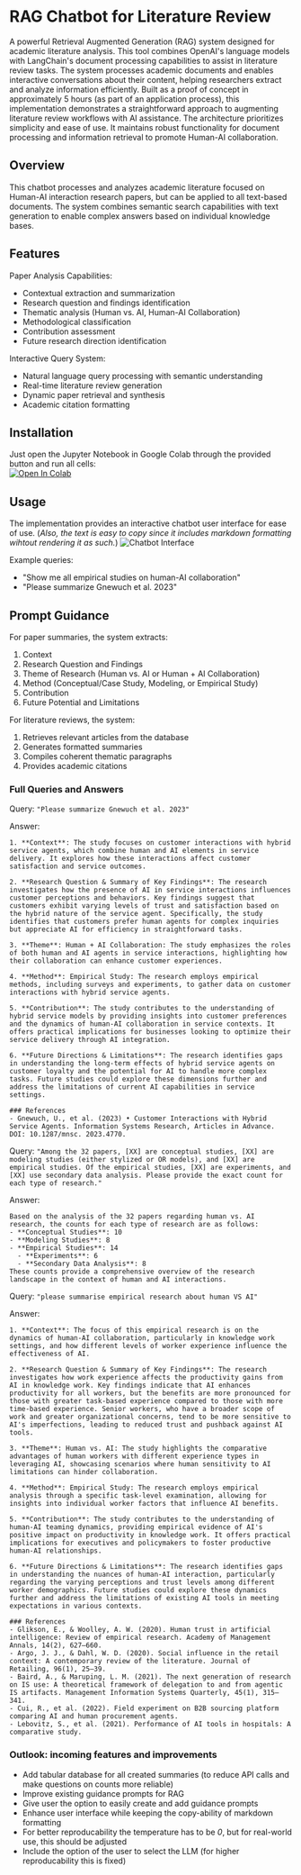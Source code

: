 # RAG Chatbot for Literature Review
A powerful Retrieval Augmented Generation (RAG) system designed for academic literature analysis. This tool combines OpenAI's language models with LangChain's document processing capabilities to assist in literature review tasks. The system processes academic documents and enables interactive conversations about their content, helping researchers extract and analyze information efficiently. Built as a proof of concept in approximately 5 hours (as part of an application process), this implementation demonstrates a straightforward approach to augmenting literature review workflows with AI assistance. The architecture prioritizes simplicity and ease of use. It maintains robust functionality for document processing and information retrieval to promote Human-AI collaboration.


## Overview
This chatbot processes and analyzes academic literature focused on Human-AI interaction research papers, but can be applied to all text-based documents. The system combines semantic search capabilities with text generation to enable complex answers based on individual knowledge bases.

## Features

Paper Analysis Capabilities:
- Contextual extraction and summarization
- Research question and findings identification 
- Thematic analysis (Human vs. AI, Human-AI Collaboration)
- Methodological classification
- Contribution assessment
- Future research direction identification


Interactive Query System:
- Natural language query processing with semantic understanding
- Real-time literature review generation
- Dynamic paper retrieval and synthesis
- Academic citation formatting

## Installation
Just open the Jupyter Notebook in Google Colab through the provided button and run all cells:  
[![Open In Colab](https://colab.research.google.com/assets/colab-badge.svg)](https://colab.research.google.com/github/trashpanda-ai/RAG-chatbot/blob/main/RAG_chatbot.ipynb)

## Usage
The implementation provides an interactive chatbot user interface for ease of use. (*Also, the text is easy to copy since it includes markdown formatting wihtout rendering it as such.*)
![Chatbot Interface](https://raw.githubusercontent.com/trashpanda-ai/RAG-chatbot/main/example.png)

Example queries:
- "Show me all empirical studies on human-AI collaboration"
- "Please summarize Gnewuch et al. 2023"

## Prompt Guidance
For paper summaries, the system extracts:
1. Context
2. Research Question and Findings
3. Theme of Research (Human vs. AI or Human + AI Collaboration)
4. Method (Conceptual/Case Study, Modeling, or Empirical Study)
5. Contribution
6. Future Potential and Limitations

For literature reviews, the system:
1. Retrieves relevant articles from the database
2. Generates formatted summaries
3. Compiles coherent thematic paragraphs
4. Provides academic citations


### Full Queries and Answers

Query: ```"Please summarize Gnewuch et al. 2023"```

Answer: 
```
1. **Context**: The study focuses on customer interactions with hybrid service agents, which combine human and AI elements in service delivery. It explores how these interactions affect customer satisfaction and service outcomes.

2. **Research Question & Summary of Key Findings**: The research investigates how the presence of AI in service interactions influences customer perceptions and behaviors. Key findings suggest that customers exhibit varying levels of trust and satisfaction based on the hybrid nature of the service agent. Specifically, the study identifies that customers prefer human agents for complex inquiries but appreciate AI for efficiency in straightforward tasks.

3. **Theme**: Human + AI Collaboration: The study emphasizes the roles of both human and AI agents in service interactions, highlighting how their collaboration can enhance customer experiences.

4. **Method**: Empirical Study: The research employs empirical methods, including surveys and experiments, to gather data on customer interactions with hybrid service agents.

5. **Contribution**: The study contributes to the understanding of hybrid service models by providing insights into customer preferences and the dynamics of human-AI collaboration in service contexts. It offers practical implications for businesses looking to optimize their service delivery through AI integration.

6. **Future Directions & Limitations**: The research identifies gaps in understanding the long-term effects of hybrid service agents on customer loyalty and the potential for AI to handle more complex tasks. Future studies could explore these dimensions further and address the limitations of current AI capabilities in service settings.

### References
- Gnewuch, U., et al. (2023) • Customer Interactions with Hybrid Service Agents. Information Systems Research, Articles in Advance. DOI: 10.1287/mnsc. 2023.4770.
```

Query: ```"Among the 32 papers, [XX] are conceptual studies, [XX] are modeling studies (either stylized or OR models), and [XX] are empirical studies. Of the empirical studies, [XX] are experiments, and [XX] use secondary data analysis. Please provide the exact count for each type of research."```

Answer:  
```
Based on the analysis of the 32 papers regarding human vs. AI research, the counts for each type of research are as follows:
- **Conceptual Studies**: 10
- **Modeling Studies**: 8
- **Empirical Studies**: 14
  - **Experiments**: 6
  - **Secondary Data Analysis**: 8
These counts provide a comprehensive overview of the research landscape in the context of human and AI interactions.
```


Query: ```"please summarise empirical research about human VS AI"```

Answer:
```
1. **Context**: The focus of this empirical research is on the dynamics of human-AI collaboration, particularly in knowledge work settings, and how different levels of worker experience influence the effectiveness of AI.

2. **Research Question & Summary of Key Findings**: The research investigates how work experience affects the productivity gains from AI in knowledge work. Key findings indicate that AI enhances productivity for all workers, but the benefits are more pronounced for those with greater task-based experience compared to those with more time-based experience. Senior workers, who have a broader scope of work and greater organizational concerns, tend to be more sensitive to AI's imperfections, leading to reduced trust and pushback against AI tools.

3. **Theme**: Human vs. AI: The study highlights the comparative advantages of human workers with different experience types in leveraging AI, showcasing scenarios where human sensitivity to AI limitations can hinder collaboration.

4. **Method**: Empirical Study: The research employs empirical analysis through a specific task-level examination, allowing for insights into individual worker factors that influence AI benefits.

5. **Contribution**: The study contributes to the understanding of human-AI teaming dynamics, providing empirical evidence of AI's positive impact on productivity in knowledge work. It offers practical implications for executives and policymakers to foster productive human-AI relationships.

6. **Future Directions & Limitations**: The research identifies gaps in understanding the nuances of human-AI interaction, particularly regarding the varying perceptions and trust levels among different worker demographics. Future studies could explore these dynamics further and address the limitations of existing AI tools in meeting expectations in various contexts.

### References
- Glikson, E., & Woolley, A. W. (2020). Human trust in artificial intelligence: Review of empirical research. Academy of Management Annals, 14(2), 627–660.
- Argo, J. J., & Dahl, W. D. (2020). Social influence in the retail context: A contemporary review of the literature. Journal of Retailing, 96(1), 25–39.
- Baird, A., & Maruping, L. M. (2021). The next generation of research on IS use: A theoretical framework of delegation to and from agentic IS artifacts. Management Information Systems Quarterly, 45(1), 315–341.
- Cui, R., et al. (2022). Field experiment on B2B sourcing platform comparing AI and human procurement agents.
- Lebovitz, S., et al. (2021). Performance of AI tools in hospitals: A comparative study.
```
  
### Outlook: incoming features and improvements
- Add tabular database for all created summaries (to reduce API calls and make questions on counts more reliable)
- Improve existing guidance prompts for RAG 
- Give user the option to easily create and add guidance prompts
- Enhance user interface while keeping the copy-ability of markdown formatting
- For better reproducability the temperature has to be *0*, but for real-world use, this should be adjusted
- Include the option of the user to select the LLM (for higher reproducability this is fixed)
